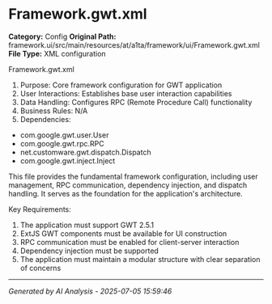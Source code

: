 # Framework.gwt.xml

**Category:** Config
**Original Path:** framework.ui/src/main/resources/at/a1ta/framework/ui/Framework.gwt.xml
**File Type:** XML configuration

Framework.gwt.xml
1. Purpose: Core framework configuration for GWT application
2. User Interactions: Establishes base user interaction capabilities
3. Data Handling: Configures RPC (Remote Procedure Call) functionality
4. Business Rules: N/A
5. Dependencies:
- com.google.gwt.user.User
- com.google.gwt.rpc.RPC
- net.customware.gwt.dispatch.Dispatch
- com.google.gwt.inject.Inject

This file provides the fundamental framework configuration, including user management, RPC communication, dependency injection, and dispatch handling. It serves as the foundation for the application's architecture.

Key Requirements:
1. The application must support GWT 2.5.1
2. ExtJS GWT components must be available for UI construction
3. RPC communication must be enabled for client-server interaction
4. Dependency injection must be supported
5. The application must maintain a modular structure with clear separation of concerns

---
*Generated by AI Analysis - 2025-07-05 15:59:46*
